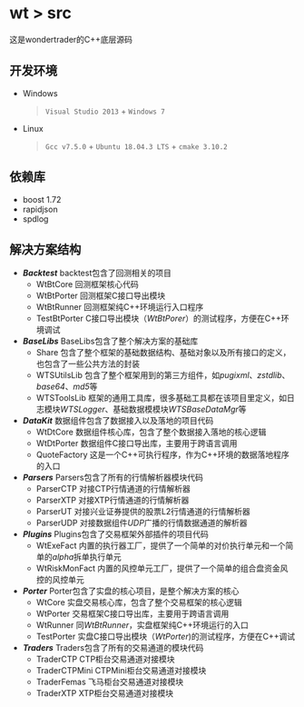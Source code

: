 # wt > src
这是wondertrader的C++底层源码

## 开发环境
+ Windows	
	> `Visual Studio 2013` + `Windows 7`
+ Linux	
	> `Gcc v7.5.0` + `Ubuntu 18.04.3 LTS` + `cmake 3.10.2`

## 依赖库
+ boost 1.72
+ rapidjson
+ spdlog

## 解决方案结构
+ ***Backtest***
	backtest包含了回测相关的项目
	- WtBtCore		回测框架核心代码
	- WtBtPorter	回测框架C接口导出模块
	- WtBtRunner	回测框架纯C++环境运行入口程序
	- TestBtPorter	C接口导出模块（*WtBtPorer*）的测试程序，方便在C++环境调试
+ ***BaseLibs***
	BaseLibs包含了整个解决方案的基础库
	- Share			包含了整个框架的基础数据结构、基础对象以及所有接口的定义，也包含了一些公共方法的封装
	- WTSUtilsLib	包含了整个框架用到的第三方组件，如*pugixml*、*zstdlib*、*base64*、*md5*等
	- WTSToolsLib	框架的通用工具库，很多基础工具都在该项目里定义，如日志模块*WTSLogger*、基础数据模模块*WTSBaseDataMgr*等
+ ***DataKit***
	数据组件包含了数据接入以及落地的项目代码
	- WtDtCore		数据组件核心库，包含了整个数据接入落地的核心逻辑
	- WtDtPorter	数据组件C接口导出库，主要用于跨语言调用
	- QuoteFactory	这是一个C++可执行程序，作为C++环境的数据落地程序的入口
+ ***Parsers***
	Parsers包含了所有的行情解析器模块代码
	- ParserCTP		对接CTP行情通道的行情解析器
	- ParserXTP		对接XTP行情通道的行情解析器
	- ParserUT		对接兴业证券提供的股票L2行情通道的行情解析器
	- ParserUDP		对接数据组件*UDP*广播的行情数据通道的解析器
+ ***Plugins***
	Plugins包含了交易框架外部插件的项目代码
	- WtExeFact		内置的执行器工厂，提供了一个简单的对价执行单元和一个简单的*alpha*拆单执行单元
	- WtRiskMonFact	内置的风控单元工厂，提供了一个简单的组合盘资金风控的风控单元
+ ***Porter***
	Porter包含了实盘的核心项目，是整个解决方案的核心
	- WtCore		实盘交易核心库，包含了整个交易框架的核心逻辑
	- WtPorter		交易框架C接口导出库，主要用于跨语言调用
	- WtRunner		同*WtBtRunner*，实盘框架纯C++环境运行的入口
	- TestPorter	实盘C接口导出模块（*WtPorter*)的测试程序，方便在C++调试
+ ***Traders***
	Traders包含了所有的交易通道的模块代码
	- TraderCTP		CTP柜台交易通道对接模块
	- TraderCTPMini	CTPMini柜台交易通道对接模块
	- TraderFemas	飞马柜台交易通道对接模块
	- TraderXTP		XTP柜台交易通道对接模块